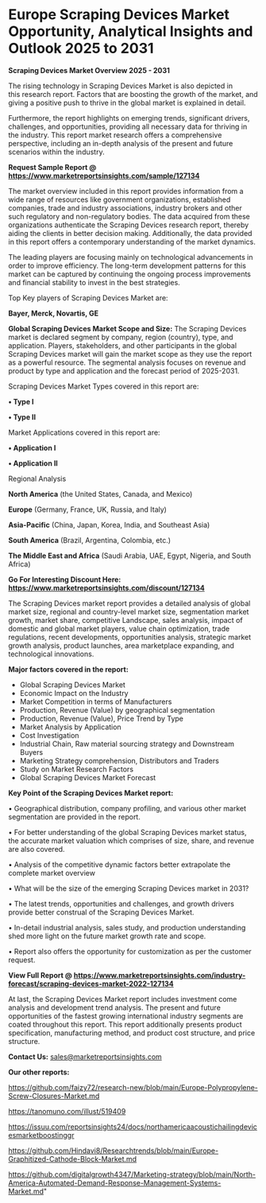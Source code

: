 # Europe Scraping Devices Market Opportunity, Analytical Insights and Outlook 2025 to 2031

<Strong> Scraping Devices Market Overview 2025 - 2031</strong>

The rising technology in Scraping Devices Market is also depicted in this research report. Factors that are boosting the growth of the market, and giving a positive push to thrive in the global market is explained in detail.

Furthermore, the report highlights on emerging trends, significant drivers, challenges, and opportunities, providing all necessary data for thriving in the industry. This report market research offers a comprehensive perspective, including an in-depth analysis of the present and future scenarios within the industry.

<strong>Request Sample Report @ <a href=https://www.marketreportsinsights.com/sample/127134>https://www.marketreportsinsights.com/sample/127134</a></strong>

The market overview included in this report provides information from a wide range of resources like government organizations, established companies, trade and industry associations, industry brokers and other such regulatory and non-regulatory bodies. The data acquired from these organizations authenticate the Scraping Devices research report, thereby aiding the clients in better decision making. Additionally, the data provided in this report offers a contemporary understanding of the market dynamics.

The leading players are focusing mainly on technological advancements in order to improve efficiency. The long-term development patterns for this market can be captured by continuing the ongoing process improvements and financial stability to invest in the best strategies.

Top Key players of Scraping Devices Market are:

<strong>Bayer, Merck, Novartis, GE</strong>

<strong><b>Global Scraping Devices Market Scope and Size:</b></strong>
The Scraping Devices market is declared segment by company, region (country), type, and application. Players, stakeholders, and other participants in the global Scraping Devices market will gain the market scope as they use the report as a powerful resource. The segmental analysis focuses on revenue and product by type and application and the forecast period of 2025-2031.

Scraping Devices Market Types covered in this report are:

<strong>• Type I

• Type II</strong>

Market Applications covered in this report are:

<strong>• Application I

• Application II</strong> 

Regional Analysis

<strong>North America</strong> (the United States, Canada, and Mexico)

<strong>Europe</strong> (Germany, France, UK, Russia, and Italy)

<strong>Asia-Pacific</strong> (China, Japan, Korea, India, and Southeast Asia)

<strong>South America</strong> (Brazil, Argentina, Colombia, etc.)

<strong>The Middle East and Africa</strong> (Saudi Arabia, UAE, Egypt, Nigeria, and South Africa)

<strong>Go For Interesting Discount Here: <a href=https://www.marketreportsinsights.com/discount/127134>https://www.marketreportsinsights.com/discount/127134</a></strong>

The Scraping Devices market report provides a detailed analysis of global market size, regional and country-level market size, segmentation market growth, market share, competitive Landscape, sales analysis, impact of domestic and global market players, value chain optimization, trade regulations, recent developments, opportunities analysis, strategic market growth analysis, product launches, area marketplace expanding, and technological innovations.

<strong><b>Major factors covered in the report:</b></strong>
<ul>
  <li>Global Scraping Devices Market </li>
  <li>Economic Impact on the Industry</li>
  <li>Market Competition in terms of Manufacturers</li>
  <li>Production, Revenue (Value) by geographical segmentation</li>
  <li>Production, Revenue (Value), Price Trend by Type</li>
  <li>Market Analysis by Application</li>
  <li>Cost Investigation</li>
  <li>Industrial Chain, Raw material sourcing strategy and Downstream Buyers</li>
  <li>Marketing Strategy comprehension, Distributors and Traders</li>
  <li>Study on Market Research Factors</li>
  <li>Global Scraping Devices Market Forecast</li>
</ul>

<strong><b>Key Point of the Scraping Devices Market report:</b></strong>

• Geographical distribution, company profiling, and various other market segmentation are provided in the report.

• For better understanding of the global Scraping Devices market status, the accurate market valuation which comprises of size, share, and revenue are also covered.

• Analysis of the competitive dynamic factors better extrapolate the complete market overview

• What will be the size of the emerging Scraping Devices market in 2031?

• The latest trends, opportunities and challenges, and growth drivers provide better construal of the Scraping Devices Market.

• In-detail industrial analysis, sales study, and production understanding shed more light on the future market growth rate and scope.

• Report also offers the opportunity for customization as per the customer request.

<strong><b>View Full Report @ <a href=https://www.marketreportsinsights.com/industry-forecast/scraping-devices-market-2022-127134>https://www.marketreportsinsights.com/industry-forecast/scraping-devices-market-2022-127134</a></b></strong>


At last, the Scraping Devices Market report includes investment come analysis and development trend analysis. The present and future opportunities of the fastest growing international industry segments are coated throughout this report. This report additionally presents product specification, manufacturing method, and product cost structure, and price structure.

<strong>Contact Us:</strong>
sales@marketreportsinsights.com

<strong>Our other reports:</strong>

<a href=https://github.com/faizy72/research-new/blob/main/Europe-Polypropylene-Screw-Closures-Market.md>https://github.com/faizy72/research-new/blob/main/Europe-Polypropylene-Screw-Closures-Market.md</a>

<a href=https://tanomuno.com/illust/519409>https://tanomuno.com/illust/519409</a>

<a href=https://issuu.com/reportsinsights24/docs/northamericaacoustichailingdevicesmarketboostinggr>https://issuu.com/reportsinsights24/docs/northamericaacoustichailingdevicesmarketboostinggr</a>

<a href=https://github.com/Hindavi8/Researchtrends/blob/main/Europe-Graphitized-Cathode-Block-Market.md>https://github.com/Hindavi8/Researchtrends/blob/main/Europe-Graphitized-Cathode-Block-Market.md</a>

<a href=https://github.com/digitalgrowth4347/Marketing-strategy/blob/main/North-America-Automated-Demand-Response-Management-Systems-Market.md>https://github.com/digitalgrowth4347/Marketing-strategy/blob/main/North-America-Automated-Demand-Response-Management-Systems-Market.md</a>"
